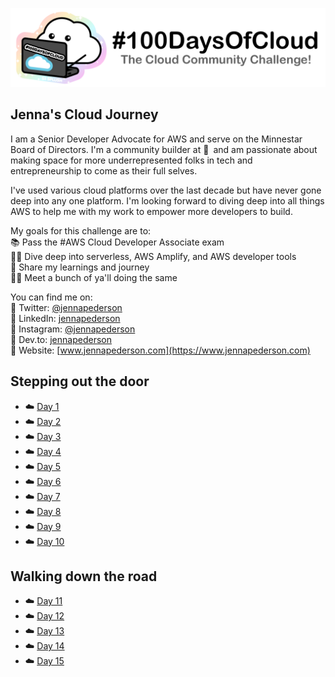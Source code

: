 <p align="center">
  <img src="banner.png">
</p>

<!--

## The Challenge
1. Read about the challenge and register at [#100DaysOfCloud.com](https://100DaysOfCloud.com)
2. Join the [Discord Channel](https://discord.gg/c6Db8nY)
3. Copy the [100DaysOfCloud/100DaysOfCloud Journey Template](https://github.com/100DaysOfCloud/100DaysOfCloud/generate)
4. Use the [Micro](Templates/000-DAY-ARTICLE-MICRO-TEMPLATE.md), [Short](Templates/001-DAY-ARTICLE-SHORT-TEMPLATE.md) or [Long](Templates/002-DAY-ARTICLE-LONG-TEMPLATE.md) Day Journey Template and document your day-to-day progress.
5. Update your main README to link back to your Day Journey article
4. If you need ideas go to [#100DaysOfCloudIdeas](https://github.com/100DaysOfCloud/100DaysOfCloudIdeas)

## How to use this template:
Fill in your details where you see this icon ✍️
We have provided a sample Day Journey entry staring at 0. You can delete this example.

-->

## Jenna's Cloud Journey

I am a Senior Developer Advocate for AWS and serve on the Minnestar Board of Directors. I'm a community builder at 💛 and am passionate about making space for more underrepresented folks in tech and entrepreneurship to come as their full selves.

I've used various cloud platforms over the last decade but have never gone deep into any one platform. I'm looking forward to diving deep into all things AWS to help me with my work to empower more developers to build.

My goals for this challenge are to:  
📚 Pass the #AWS Cloud Developer Associate exam  
🏊‍♀️ Dive deep into serverless, AWS Amplify, and AWS developer tools  
📣 Share my learnings and journey  
👯‍♀️ Meet a bunch of ya'll doing the same  

You can find me on:  
🔹 Twitter: [@jennapederson](https://twitter.com/jennapederson)  
🔹 LinkedIn: [jennapederson](https://www.linkedin.com/in/jennapederson/)  
🔹 Instagram: [@jennapederson](https://instagram.com/jennapederson)  
🔹 Dev.to: [jennapederson](https://dev.to/jennapederson)  
🔹 Website: [www.jennapederson.com](https://www.jennapederson.com)  

## Stepping out the door

- ☁️ [Day 1](Journey/001/Readme.md)
- ☁️ [Day 2](Journey/002/Readme.md)
- ☁️ [Day 3](Journey/003/Readme.md)
- ☁️ [Day 4](Journey/004/Readme.md)
- ☁️ [Day 5](Journey/005/Readme.md)
- ☁️ [Day 6](Journey/006/Readme.md)
- ☁️ [Day 7](Journey/007/Readme.md)
- ☁️ [Day 8](Journey/008/Readme.md)
- ☁️ [Day 9](Journey/009/Readme.md)
- ☁️ [Day 10](Journey/010/Readme.md)

## Walking down the road

- ☁️ [Day 11](Journey/011/Readme.md)
- ☁️ [Day 12](Journey/012/Readme.md)
- ☁️ [Day 13](Journey/013/Readme.md)
- ☁️ [Day 14](Journey/014/Readme.md)
- ☁️ [Day 15](Journey/015/Readme.md)
<!--
- [ ] ☁️ [Day 16](Journey/016/Readme.md)
- [ ] ☁️ [Day 17](Journey/017/Readme.md)
- [ ] ☁️ [Day 18](Journey/018/Readme.md)
- [ ] ☁️ [Day 19](Journey/019/Readme.md)
- [ ] ☁️ [Day 20](Journey/020/Readme.md)

## Crossing the bridge

- [ ] ☁️ [Day 21](Journey/021/Readme.md)
- [ ] ☁️ [Day 22](Journey/022/Readme.md)
- [ ] ☁️ [Day 23](Journey/023/Readme.md)
- [ ] ☁️ [Day 24](Journey/024/Readme.md)
- [ ] ☁️ [Day 25](Journey/025/Readme.md)
- [ ] ☁️ [Day 26](Journey/026/Readme.md)
- [ ] ☁️ [Day 27](Journey/027/Readme.md)
- [ ] ☁️ [Day 28](Journey/028/Readme.md)
- [ ] ☁️ [Day 29](Journey/029/Readme.md)
- [ ] ☁️ [Day 30](Journey/030/Readme.md)

## Into the bushy, thorny forest

- [ ] ☁️ [Day 31](Journey/031/Readme.md)
- [ ] ☁️ [Day 32](Journey/032/Readme.md)
- [ ] ☁️ [Day 33](Journey/033/Readme.md)
- [ ] ☁️ [Day 34](Journey/034/Readme.md)
- [ ] ☁️ [Day 35](Journey/035/Readme.md)
- [ ] ☁️ [Day 36](Journey/036/Readme.md)
- [ ] ☁️ [Day 37](Journey/037/Readme.md)
- [ ] ☁️ [Day 38](Journey/038/Readme.md)
- [ ] ☁️ [Day 39](Journey/039/Readme.md)
- [ ] ☁️ [Day 40](Journey/040/Readme.md)

## Trekking the dunes

- [ ] ☁️ [Day 41](Journey/041/Readme.md)
- [ ] ☁️ [Day 42](Journey/042/Readme.md)
- [ ] ☁️ [Day 43](Journey/043/Readme.md)
- [ ] ☁️ [Day 44](Journey/044/Readme.md)
- [ ] ☁️ [Day 45](Journey/045/Readme.md)
- [ ] ☁️ [Day 46](Journey/046/Readme.md)
- [ ] ☁️ [Day 47](Journey/047/Readme.md)
- [ ] ☁️ [Day 48](Journey/048/Readme.md)
- [ ] ☁️ [Day 49](Journey/049/Readme.md)
- [ ] ☁️ [Day 50](Journey/050/Readme.md)

## Winding through the canyons

- [ ] ☁️ [Day 51](Journey/051/Readme.md)
- [ ] ☁️ [Day 52](Journey/052/Readme.md)
- [ ] ☁️ [Day 53](Journey/053/Readme.md)
- [ ] ☁️ [Day 54](Journey/054/Readme.md)
- [ ] ☁️ [Day 55](Journey/055/Readme.md)
- [ ] ☁️ [Day 56](Journey/056/Readme.md)
- [ ] ☁️ [Day 57](Journey/057/Readme.md)
- [ ] ☁️ [Day 58](Journey/058/Readme.md)
- [ ] ☁️ [Day 59](Journey/059/Readme.md)
- [ ] ☁️ [Day 60](Journey/060/Readme.md)

## Stumbling through the caves

- [ ] ☁️ [Day 61](Journey/061/Readme.md)
- [ ] ☁️ [Day 62](Journey/062/Readme.md)
- [ ] ☁️ [Day 63](Journey/063/Readme.md)
- [ ] ☁️ [Day 64](Journey/064/Readme.md)
- [ ] ☁️ [Day 65](Journey/065/Readme.md)
- [ ] ☁️ [Day 66](Journey/066/Readme.md)
- [ ] ☁️ [Day 67](Journey/067/Readme.md)
- [ ] ☁️ [Day 68](Journey/068/Readme.md)
- [ ] ☁️ [Day 69](Journey/069/Readme.md)
- [ ] ☁️ [Day 70](Journey/070/Readme.md)

## Resting at the Lagoon

- [ ] ☁️ [Day 71](Journey/071/Readme.md)
- [ ] ☁️ [Day 72](Journey/072/Readme.md)
- [ ] ☁️ [Day 73](Journey/073/Readme.md)
- [ ] ☁️ [Day 74](Journey/074/Readme.md)
- [ ] ☁️ [Day 75](Journey/075/Readme.md)
- [ ] ☁️ [Day 76](Journey/076/Readme.md)
- [ ] ☁️ [Day 77](Journey/077/Readme.md)
- [ ] ☁️ [Day 78](Journey/078/Readme.md)
- [ ] ☁️ [Day 79](Journey/079/Readme.md)
- [ ] ☁️ [Day 80](Journey/080/Readme.md)

## Up into the mountains

- [ ] ☁️ [Day 81](Journey/081/Readme.md)
- [ ] ☁️ [Day 82](Journey/082/Readme.md)
- [ ] ☁️ [Day 83](Journey/083/Readme.md)
- [ ] ☁️ [Day 84](Journey/084/Readme.md)
- [ ] ☁️ [Day 85](Journey/085/Readme.md)
- [ ] ☁️ [Day 86](Journey/086/Readme.md)
- [ ] ☁️ [Day 87](Journey/087/Readme.md)
- [ ] ☁️ [Day 88](Journey/088/Readme.md)
- [ ] ☁️ [Day 89](Journey/089/Readme.md)
- [ ] ☁️ [Day 90](Journey/090/Readme.md)

## Into the sky to touch the cloud!

- [ ] ☁️ [Day 91](Journey/091/Readme.md)
- [ ] ☁️ [Day 92](Journey/092/Readme.md)
- [ ] ☁️ [Day 93](Journey/093/Readme.md)
- [ ] ☁️ [Day 94](Journey/094/Readme.md)
- [ ] ☁️ [Day 95](Journey/095/Readme.md)
- [ ] ☁️ [Day 96](Journey/096/Readme.md)
- [ ] ☁️ [Day 97](Journey/097/Readme.md)
- [ ] ☁️ [Day 98](Journey/098/Readme.md)
- [ ] ☁️ [Day 99](Journey/099/Readme.md)
- [ ] ☁️ [Day 100](Journey/100/Readme.md)
-->